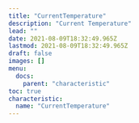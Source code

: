 ```yaml
---
title: "CurrentTemperature"
description: "Current Temperature"
lead: ""
date: 2021-08-09T18:32:49.965Z
lastmod: 2021-08-09T18:32:49.965Z
draft: false
images: []
menu:
  docs:
    parent: "characteristic"
toc: true
characteristic:
  name: "CurrentTemperature"
---
```

